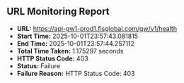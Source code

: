 ## URL Monitoring Report

- **URL:** https://api-gw1-prod1.fisglobal.com/gw/v1/health
- **Start Time:** 2025-10-01T23:57:43.081815
- **End Time:** 2025-10-01T23:57:44.257112
- **Total Time Taken:** 1.175297 seconds
- **HTTP Status Code:** 403
- **Status:** Failure
- **Failure Reason:** HTTP Status Code: 403
